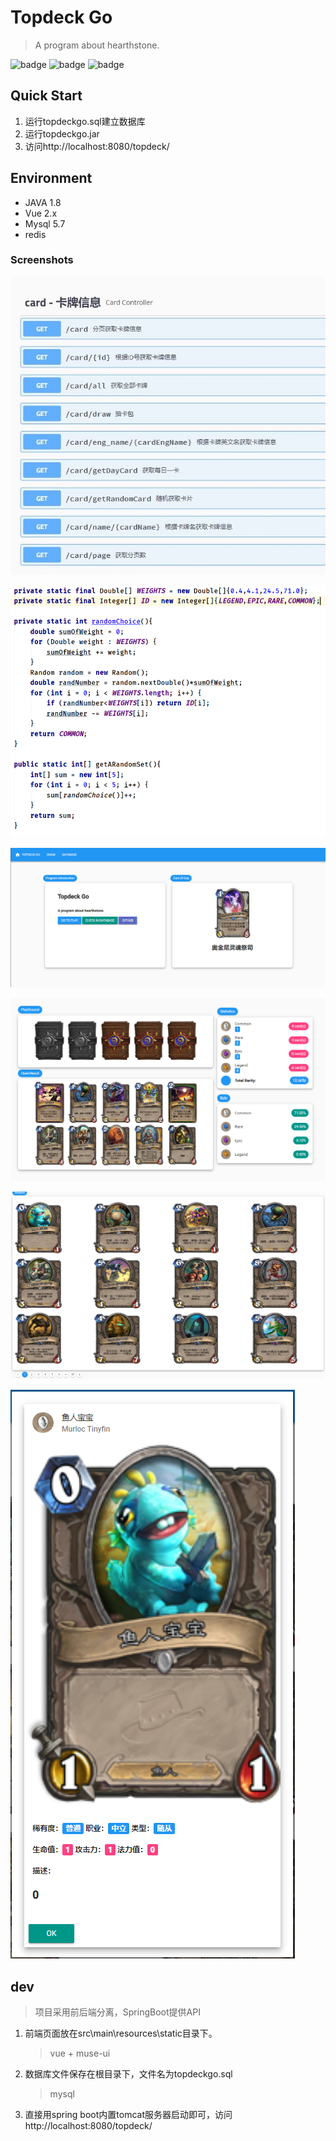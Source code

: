 # Topdeck Go
> A program about hearthstone.


![badge](https://img.shields.io/badge/SpringBoot-2.0.1-brightgreen)
![badge](https://img.shields.io/badge/redis-2.0.1-orange)
![badge](https://img.shields.io/badge/JPA-2.0.6-brightgreen)

## Quick Start
1. 运行topdeckgo.sql建立数据库
2. 运行topdeckgo.jar
3. 访问http://localhost:8080/topdeck/

## Environment
- JAVA 1.8
- Vue 2.x
- Mysql 5.7
- redis 

### Screenshots
![img](Screenshots/api.jpg "API一览")

![img](Screenshots/code.png "抽取代码")

![img](Screenshots/index.png "首页")

![img](Screenshots/draw.png "抽卡")

![img](Screenshots/data.png "所有卡牌")

![img](Screenshots/detail.png "卡牌信息")


## dev
> 项目采用前后端分离，SpringBoot提供API
1. 前端页面放在src\main\resources\static目录下。
    > vue + muse-ui
2. 数据库文件保存在根目录下，文件名为topdeckgo.sql
    > mysql
3. 直接用spring boot内置tomcat服务器启动即可，访问http://localhost:8080/topdeck/
